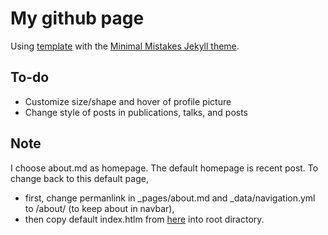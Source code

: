 # My github page

Using [template](https://github.com/mmistakes/mm-github-pages-starter/) with the [Minimal Mistakes Jekyll theme](https://github.com/mmistakes/minimal-mistakes).


## To-do
* Customize size/shape and hover of profile picture
* Change style of posts in publications, talks, and posts


## Note
I choose about.md as homepage. The default homepage is recent post. To change back to this default page, 
* first, change permanlink in _pages/about.md and _data/navigation.yml to /about/ (to keep about in navbar),
* then copy default index.htlm from [here](https://github.com/mmistakes/minimal-mistakes) into root diractory.
